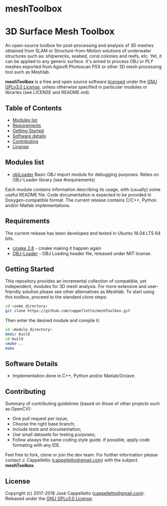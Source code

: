 # meshToolbox
# 3D Surface Mesh Toolbox

An open-source toolbox for post-processing and analysis of 3D meshes obtained from SLAM or Structure-from-Motion solutions of underwater structures such as: shipwrecks, seabed, coral colonies and reefs, etc. Yet, it can be applied to any generic surface. It's aimed to process OBJ or PLY meshes exported from Agisoft Photoscan PSX or other 3D mesh processing tool such as Meshlab.

**meshToolbox** is a free and open source software [licensed](#license) under the [GNU GPLv3.0 License](https://en.wikipedia.org/wiki/GNU_General_Public_License), unless otherwise specified in particular modules or libraries (see LICENSE and README.md).

## Table of Contents
- [Modules list](#modules-list)
- [Requirements](#requirements)
- [Getting Started](#getting-started)
- [Software details](#software-details)
- [Contributing](#contributing)
- [License](#license)

## Modules list
- [objLoader](https://github.com/cappelletto/meshToolbox) Basic OBJ import module for debugging purposes. Relies on OBJ-Loader library (see #requirements)

Each module contains information describing its usage, with (usually) some useful README file. Code documentation is expected to be provided in Doxygen-compatible format. The current release contains C/C++, Python and/or Matlab implementations.

## Requirements

The current release has been developed and tested in Ubuntu 16.04 LTS 64 bits.

- [cmake 2.8](https://cmake.org/) - cmake making it happen again
- [OBJ-Loader](https://github.com/Bly7/OBJ-Loader) - OBJ Loading header file, released under MIT license.

## Getting Started

This repository provides an incremental collection of compatible, yet independent, modules for 3D mesh analysis. For more extensive and user-friendly solution please see other alternatives as Meshlab. To start using this toolbox, proceed to the standard *clone* steps:

```bash
cd <some_directory>
git clone https://github.com/cappelletto/meshToolbox.git
```

Then enter the desired module and compile it:
```bash
cd <module_directory>
mkdir build
cd build
cmake ..
make
```

## Software Details

- Implementation done in C++, Python and/or Matlab/Octave.

## Contributing

Summary of contributing guidelines (based on those of other projects such as OpenCV):

* One pull request per issue;
* Choose the right base branch;
* Include tests and documentation;
* Use small datasets for testing purposes;
* Follow always the same coding style guide. If possible, apply code formating with any IDE.

Feel free to fork, clone or join the dev team. For further information please contact J. Cappelletto (<cappelletto@gmail.com>) with the subject: **meshToolbox**.

## License

Copyright (c) 2017-2018 José Cappelletto (<cappelletto@gmail.com>).
Released under the [GNU GPLv3.0 License](LICENSE).
